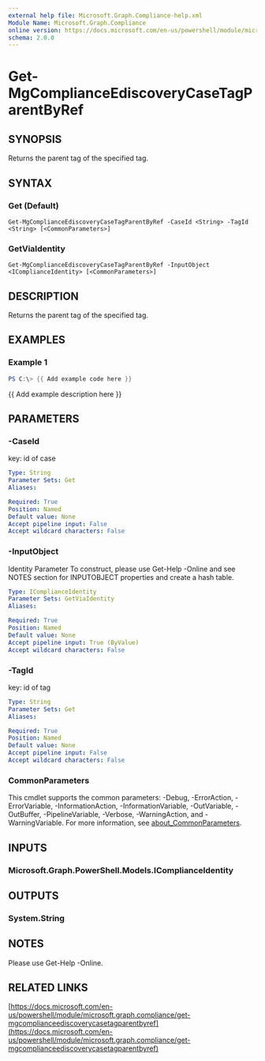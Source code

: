 ```yaml
---
external help file: Microsoft.Graph.Compliance-help.xml
Module Name: Microsoft.Graph.Compliance
online version: https://docs.microsoft.com/en-us/powershell/module/microsoft.graph.compliance/get-mgcomplianceediscoverycasetagparentbyref
schema: 2.0.0
---
```


# Get-MgComplianceEdiscoveryCaseTagParentByRef

## SYNOPSIS
Returns the parent tag of the specified tag.

## SYNTAX

### Get (Default)
```
Get-MgComplianceEdiscoveryCaseTagParentByRef -CaseId <String> -TagId <String> [<CommonParameters>]
```

### GetViaIdentity
```
Get-MgComplianceEdiscoveryCaseTagParentByRef -InputObject <IComplianceIdentity> [<CommonParameters>]
```

## DESCRIPTION
Returns the parent tag of the specified tag.

## EXAMPLES

### Example 1
```powershell
PS C:\> {{ Add example code here }}
```

{{ Add example description here }}

## PARAMETERS

### -CaseId
key: id of case

```yaml
Type: String
Parameter Sets: Get
Aliases:

Required: True
Position: Named
Default value: None
Accept pipeline input: False
Accept wildcard characters: False
```

### -InputObject
Identity Parameter
To construct, please use Get-Help -Online and see NOTES section for INPUTOBJECT properties and create a hash table.

```yaml
Type: IComplianceIdentity
Parameter Sets: GetViaIdentity
Aliases:

Required: True
Position: Named
Default value: None
Accept pipeline input: True (ByValue)
Accept wildcard characters: False
```

### -TagId
key: id of tag

```yaml
Type: String
Parameter Sets: Get
Aliases:

Required: True
Position: Named
Default value: None
Accept pipeline input: False
Accept wildcard characters: False
```

### CommonParameters
This cmdlet supports the common parameters: -Debug, -ErrorAction, -ErrorVariable, -InformationAction, -InformationVariable, -OutVariable, -OutBuffer, -PipelineVariable, -Verbose, -WarningAction, and -WarningVariable. For more information, see [about_CommonParameters](http://go.microsoft.com/fwlink/?LinkID=113216).

## INPUTS

### Microsoft.Graph.PowerShell.Models.IComplianceIdentity
## OUTPUTS

### System.String
## NOTES
Please use Get-Help -Online.

## RELATED LINKS

[https://docs.microsoft.com/en-us/powershell/module/microsoft.graph.compliance/get-mgcomplianceediscoverycasetagparentbyref](https://docs.microsoft.com/en-us/powershell/module/microsoft.graph.compliance/get-mgcomplianceediscoverycasetagparentbyref)

